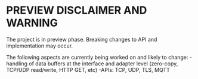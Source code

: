 # PREVIEW DISCLAIMER AND WARNING

The project is in preview phase. Breaking changes to API and implementation may occur.

The following aspects are currently being worked on and likely to change:
-handling of data buffers at the interface and adapter level (zero-copy, TCP/UDP read/write, HTTP GET, etc)
-APIs: TCP, UDP, TLS, MQTT
